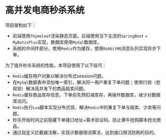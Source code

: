 # 高并发电商秒杀系统
项目架构如下：
- 前端使用`Thymeleaf`渲染静态页面，后端使用当下主流的`SpringBoot` + `MyBatisPlus`实现，数据库使用`MySql`数据库。
- 系统的中间件部分，使用`Redis`作为缓存，使用`RabbitMQ`消息队列实现异步下单。

 为了提升秒杀系统的性能，本项目使用了以下技巧：
- `Redis`缓存用户对象以解决分布式session问题。
- 在`MySql`数据表中添加唯一索引，解决同一用户重复下单问题；使用行锁（悲观锁）解决高并发下的商品超卖问题。
- `Redis`缓存商品库存信息，下单前先预扣减库存，再操作数据库，减少对数据库访问。
- `Redis`执行`Lua`脚本实现分布式锁，解决`Redis`中的重复下单与超卖、少卖等问题。
- 秒杀开始时间之前隐藏下单接口地址+算术验证码，防止黄牛抢购脚本抢光商品。
- 通过自定义拦截器注解，实现计数器限流算法，达到接口限流防刷的目的。
